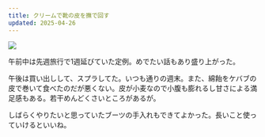 ```yaml
---
title: クリームで靴の皮を撫で回す
updated: 2025-04-26
---
```

![](https://i.imgur.com/y4CW34J.jpeg)

午前中は先週旅行で1週延びていた定例。めでたい話もあり盛り上がった。

午後は買い出しして、スプラしてた。いつも通りの週末。また、綿飴をケバブの皮で巻いて食べたのだが悪くない。皮が小麦なので小腹も膨れるし甘さによる満足感もある。若干めんどくさいところがあるが。

しばらくやりたいと思っていたブーツの手入れもできてよかった。長いこと使っていけるといいね。
